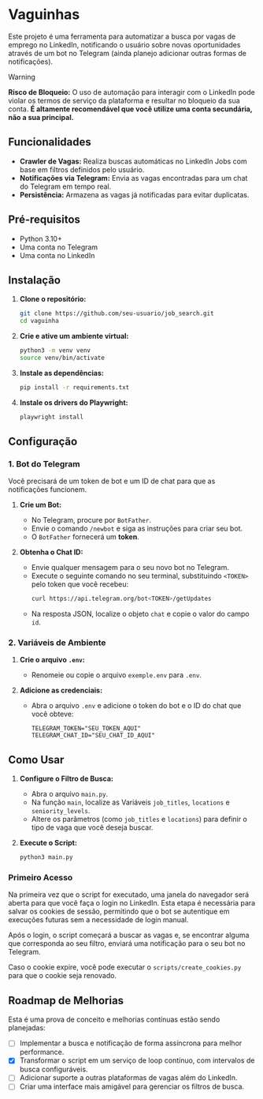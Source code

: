 # Vaguinhas

Este projeto é uma ferramenta para automatizar a busca por vagas de emprego no LinkedIn, notificando o usuário sobre novas oportunidades através de um bot no Telegram (ainda planejo adicionar outras formas de notificações).

> [!WARNING]
> **Risco de Bloqueio:** O uso de automação para interagir com o LinkedIn pode violar os termos de serviço da plataforma e resultar no bloqueio da sua conta. **É altamente recomendável que você utilize uma conta secundária, não a sua principal.**

## Funcionalidades

- **Crawler de Vagas:** Realiza buscas automáticas no LinkedIn Jobs com base em filtros definidos pelo usuário.
- **Notificações via Telegram:** Envia as vagas encontradas para um chat do Telegram em tempo real.
- **Persistência:** Armazena as vagas já notificadas para evitar duplicatas.

## Pré-requisitos

- Python 3.10+
- Uma conta no Telegram
- Uma conta no LinkedIn

## Instalação

1.  **Clone o repositório:**
    ```sh
    git clone https://github.com/seu-usuario/job_search.git
    cd vaguinha
    ```

2.  **Crie e ative um ambiente virtual:**
    ```sh
    python3 -m venv venv
    source venv/bin/activate
    ```

3.  **Instale as dependências:**
    ```sh
    pip install -r requirements.txt
    ```

4.  **Instale os drivers do Playwright:**
    ```sh
    playwright install
    ```

## Configuração

### 1. Bot do Telegram

Você precisará de um token de bot e um ID de chat para que as notificações funcionem.

1.  **Crie um Bot:**
    - No Telegram, procure por `BotFather`.
    - Envie o comando `/newbot` e siga as instruções para criar seu bot.
    - O `BotFather` fornecerá um **token**.

2.  **Obtenha o Chat ID:**
    - Envie qualquer mensagem para o seu novo bot no Telegram.
    - Execute o seguinte comando no seu terminal, substituindo `<TOKEN>` pelo token que você recebeu:
      ```sh
      curl https://api.telegram.org/bot<TOKEN>/getUpdates
      ```
    - Na resposta JSON, localize o objeto `chat` e copie o valor do campo `id`.

### 2. Variáveis de Ambiente

1.  **Crie o arquivo `.env`:**
    - Renomeie ou copie o arquivo `exemple.env` para `.env`.

2.  **Adicione as credenciais:**
    - Abra o arquivo `.env` e adicione o token do bot e o ID do chat que você obteve:
      ```env
      TELEGRAM_TOKEN="SEU_TOKEN_AQUI"
      TELEGRAM_CHAT_ID="SEU_CHAT_ID_AQUI"
      ```

## Como Usar

1.  **Configure o Filtro de Busca:**
    - Abra o arquivo `main.py`.
    - Na função `main`, localize as Variáveis `job_titles`, `locations` e `seniority_levels`.
    - Altere os parâmetros (como `job_titles` e `locations`) para definir o tipo de vaga que você deseja buscar.

2.  **Execute o Script:**
    ```sh
    python3 main.py
    ```

### Primeiro Acesso

Na primeira vez que o script for executado, uma janela do navegador será aberta para que você faça o login no LinkedIn. Esta etapa é necessária para salvar os cookies de sessão, permitindo que o bot se autentique em execuções futuras sem a necessidade de login manual.

Após o login, o script começará a buscar as vagas e, se encontrar alguma que corresponda ao seu filtro, enviará uma notificação para o seu bot no Telegram.

Caso o cookie expire, você pode executar o `scripts/create_cookies.py` para que o cookie seja renovado.

## Roadmap de Melhorias

Esta é uma prova de conceito e melhorias contínuas estão sendo planejadas:

- [ ] Implementar a busca e notificação de forma assíncrona para melhor performance.
- [x] Transformar o script em um serviço de loop contínuo, com intervalos de busca configuráveis.
- [ ] Adicionar suporte a outras plataformas de vagas além do LinkedIn.
- [ ] Criar uma interface mais amigável para gerenciar os filtros de busca.
